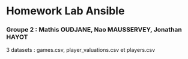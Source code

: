 # Homework Lab Ansible

### Groupe 2 : Mathis OUDJANE, Nao MAUSSERVEY, Jonathan HAYOT


3 datasets : games.csv, player_valuations.csv et players.csv